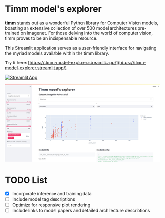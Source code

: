 # Timm model's explorer

[**timm**](https://github.com/huggingface/pytorch-image-models) stands out as a wonderful Python library for Computer Vision models, boasting an extensive collection of over 500 model architectures pre-trained on Imagenet. For those delving into the world of computer vision, timm proves to be an indispensable resource.

This Streamlit application serves as a user-friendly interface for navigating the myriad models available within the timm library.

Try it here: [https://timm-model-explorer.streamlit.app/](https://timm-model-explorer.streamlit.app/)

[![Streamlit App](https://static.streamlit.io/badges/streamlit_badge_black_white.svg)](https://timm-model-explorer.streamlit.app/)

![alt text](timm-model-explorer.jpg "Title")

# TODO List

- [x] Incorporate inference and training data
- [ ] Include model tag descriptions
- [ ] Optimize for responsive plot rendering
- [ ] Include links to model papers and detailed architecture descriptions
